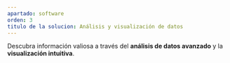 ```yaml
---
apartado: software
orden: 3
titulo de la solucion: Análisis y visualización de datos
---
```


Descubra información valiosa a través del **análisis de datos avanzado** y la **visualización intuitiva**.